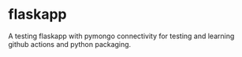 # flaskapp
A testing flaskapp with pymongo connectivity for testing and learning github actions and python packaging. 
